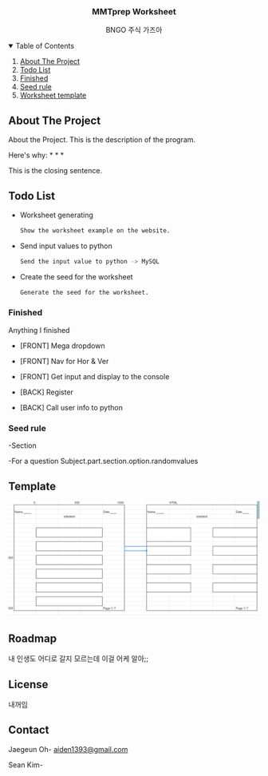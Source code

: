 <!-- PROJECT LOGO -->
<br />
  <h3 align="center">MMTprep Worksheet</h3>

  <p align="center">
    BNGO 주식 가즈아
  </p>



<!-- TABLE OF CONTENTS -->
<details open="open">
  <summary>Table of Contents</summary>
  <ol>
    <li><a href="#about-the-project">About The Project</a></li>
    <li><a href="#Todo-List">Todo List</a></li>
    <li><a href="#Finished">Finished</a></li>
    <li><a href="#Seed-rule">Seed rule</a></li>
    <li><a href="#Template">Worksheet template</a></li>
  </ol>
</details>



<!-- ABOUT THE PROJECT -->
## About The Project

About the Project. This is the description of the program.

Here's why:
* 
* 
* 

This is the closing sentence. 


<!-- GETTING STARTED -->
## Todo List

* Worksheet generating
  ```sh
  Show the worksheet example on the website.
  ```

* Send input values to python
  ```sh
  Send the input value to python -> MySQL
  ```
  
* Create the seed for the worksheet
  ```sh
  Generate the seed for the worksheet. 
  ```

### Finished

Anything I finished

* [FRONT] Mega dropdown
* [FRONT] Nav for Hor & Ver
* [FRONT] Get input and display to the console

* [BACK] Register
* [BACK] Call user info to python

### Seed rule

-Section

-For a question
Subject.part.section.option.randomvalues

<!-- ROADMAP -->
## Template
![<Example template>](<https://github.com/jaegeun1393/mmt-worksheet-gen/blob/main/1.PNG>)


<!-- ROADMAP -->
## Roadmap

내 인생도 어디로 갈지 모르는데 이걸 어케 알아;;

<!-- LICENSE -->
## License

내꺼임


<!-- CONTACT -->
## Contact

Jaegeun Oh- aiden1393@gmail.com

Sean Kim- 

